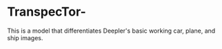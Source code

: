 # TranspecTor-
This is a model that differentiates Deepler's basic working car, plane, and ship images.
